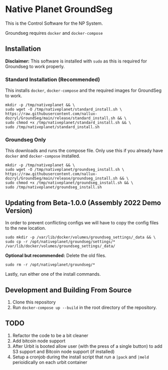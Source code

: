 # Native Planet GroundSeg
This is the Control Software for the NP System. 

Groundseg requires `docker` and `docker-compose` 

## Installation

**Disclaimer:** This software is installed with `sudo` as this is required for Groundseg to work properly.

### Standard Installation (Recommended)
This installs `docker`, `docker-compose` and the required images for GroundSeg to work.

```
mkdir -p /tmp/nativeplanet && \
sudo wget -O /tmp/nativeplanet/standard_install.sh \
https://raw.githubusercontent.com/nallux-dozryl/GroundSeg/main/release/standard_install.sh && \
sudo chmod +x /tmp/nativeplanet/standard_install.sh && \
sudo /tmp/nativeplanet/standard_install.sh
```

### Groundseg Only

This downloads and runs the compose file. Only use this if you already have `docker` and `docker-compose` installed.
```
mkdir -p /tmp/nativeplanet && \
sudo wget -O /tmp/nativeplanet/groundseg_install.sh \
https://raw.githubusercontent.com/nallux-dozryl/GroundSeg/main/release/groundseg_install.sh && \
sudo chmod +x /tmp/nativeplanet/groundseg_install.sh && \
sudo /tmp/nativeplanet/groundseg_install.sh
```

## Updating from Beta-1.0.0 (Assembly 2022 Demo Version)
In order to prevent conflicting configs we will have to copy the config files to the new location.
```
sudo mkdir -p /var/lib/docker/volumes/groundseg_settings/_data && \
sudo cp -r /opt/nativeplanet/groundseg/settings/* /var/lib/docker/volumes/groundseg_settings/_data/
```

**Optional but recommended:** Delete the old files.
```
sudo rm -r /opt/nativeplanet/groundseg/*
```

Lastly, run either one of the install commands.


## Development and Building From Source
1. Clone this repository
2. Run `docker-compose up --build` in the root directory of the repository.

## TODO 

1. Refactor the code to be a bit cleaner
2. Add bitcoin node support
3. After Urbit is booted allow user (with the press of a single button) to add S3 support and Bitcoin node support (if installed)
4. Setup a cronjob during the install script that run a `|pack` and `|meld` perioidically on each urbit container
